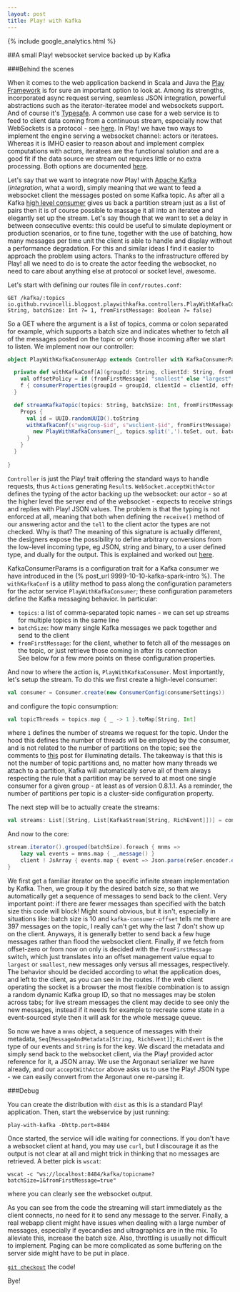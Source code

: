 ```yaml
---
layout: post
title: Play! with Kafka
---
```


{% include google_analytics.html %}

##A small Play! websocket service backed up by Kafka

###Behind the scenes

When it comes to the web application backend in Scala and Java the [Play Framework](https://www.playframework.com) is for sure an important option to look at. Among its strengths, incorporated async
request serving, seamless JSON integration, powerful abstractions such as the iterator-iteratee model and websockets support. And of course it's [Typesafe](https://typesafe.com). A common use case
for a web service is to feed to client data coming from a continuous stream, especially now that WebSockets is a protocol - see [here](https://www.websocket.org). In Play! we have two ways to
implement the engine serving a websocket channel: actors or iteratees. Whereas it is IMHO easier to reason about and implement complex computations with actors, iteratees are the functional solution
and are a good fit if the data source we stream out requires little or no extra processing. Both options are documented [here](https://www.playframework.com/documentation/2.4.x/ScalaWebSockets).

Let's say that we want to integrate now Play! with [Apache Kafka](http://kafka.apache.org) (*integration*, what a word), simply meaning that we want to feed a websocket client the messages posted on
some Kafka topic. As after all a Kafka [high level consumer](http://kafka.apache.org/documentation.html#highlevelconsumerapi) gives us back a partition stream just as a list of pairs then it is of
course possible to massage it all into an iteratee and elegantly set up the stream. Let's say though that we want to set a delay in between consecutive events: this could be useful to simulate
deployment or production scenarios, or to fine tune, together with the use of batching, how many messages per time unit the client is able to handle and display without a performance degradation. For
this and similar ideas I find it easier to approach the problem using actors. Thanks to the infrastructure offered by Play! all we need to do is to create the actor feeding the websocket, no need to
care about anything else at protocol or socket level, awesome.

Let's start with defining our routes file in `conf/routes.conf`:

```
GET /kafka/:topics         io.github.rvvincelli.blogpost.playwithkafka.controllers.PlayWithKafkaConsumerApp.streamKafkaTopic(topics: String, batchSize: Int ?= 1, fromFirstMessage: Boolean ?= false)
```

So a GET where the argument is a list of topics, comma or colon separated for example, which supports a batch size and indicates whether to fetch all of the messages posted on the topic or only those
incoming after we start to listen.
We implement now our controller:
```scala
object PlayWithKafkaConsumerApp extends Controller with KafkaConsumerParams {

  private def withKafkaConf[A](groupId: String, clientId: String, fromFirstMessage: Boolean)(f: Properties => A): A = {
    val offsetPolicy = if (fromFirstMessage) "smallest" else "largest"
    f { consumerProperties(groupId = groupId, clientId = clientId, offsetPolicy = offsetPolicy) }
  }

  def streamKafkaTopic(topics: String, batchSize: Int, fromFirstMessage: Boolean) = WebSocket.acceptWithActor[String, JsValue] { _ => out =>
    Props {
      val id = UUID.randomUUID().toString
      withKafkaConf(s"wsgroup-$id", s"wsclient-$id", fromFirstMessage) {
        new PlayWithKafkaConsumer(_, topics.split(',').toSet, out, batchSize)
      }
    }
  }
  
}
```

`Controller` is just the Play! trait offering the standard ways to handle requests, thus `Action`s generating `Result`s. `WebSocket.acceptWithActor` defines the typing of the actor backing up the
websocket: our actor - so at the higher level the server end of the websocket - expects to receive strings and replies with Play! JSON values. The problem is that the typing is not enforced at all,
meaning that both when defining the `receive()` method of our answering actor and the `tell` to the client actor the types are not checked. Why is that? The meaning of this signature is actually
different, the designers expose the possibility to define arbitrary conversions from the low-level incoming type, eg JSON, string and binary, to a user defined type, and dually for the output. This
is explained and worked out [here](https://www.playframework.com/documentation/2.3.x/ScalaWebSockets#Handling-different-types-of-messages).

KafkaConsumerParams is a configuration trait for a Kafka consumer we have
introduced in the {% post_url 9999-10-10-kafka-spark-intro %}. The `withKafkaConf` is a utility method to pass along the configuration parameters for the actor service `PlayWithKafkaConsumer`; these configuration
parameters define the Kafka messaging behavior. In particular:
* `topics`: a list of comma-separated topic names - we can set up streams for multiple topics in the same line
* `batchSize`: how many single Kafka messages we pack together and send to the client
* `fromFirstMessage`: for the client, whether to fetch all of the messages on the topic, or just retrieve those coming in after its connection  
See below for a few more points on these configuration properties.

And now to where the action is, `PlayWithKafkaConsumer`. Most importantly, let's setup the stream. To do this we first create a high-level consumer:
```scala
val consumer = Consumer.create(new ConsumerConfig(consumerSettings))
```
and configure the topic consumption:
```scala
val topicThreads = topics.map { _ -> 1 }.toMap[String, Int]
```
where `1` defines the number of streams we request for the topic. Under the hood this defines the number of threads will be employed by the consumer, and is not related to the number of partitions on
the topic; see the comments to [this](http://ingest.tips/2014/10/12/kafka-high-level-consumer-frequently-missing-pieces/) post for illuminating details. The takeaway is that this is not the number
of topic partitions and, no matter how many threads we attach to a partition, Kafka will automatically serve all of them always respecting the rule that a partition may be served to at most one single
consumer for a given group - at least as of version 0.8.1.1. As a reminder, the number of partitions per topic is a cluster-side configuration property.

The next step will be to actually create the streams:
```scala
val streams: List[(String, List[KafkaStream[String, RichEvent]])] = consumer.createMessageStreams[String, RichEvent](topicThreads, new StringDecoder(), new RichEventDeserializer()).toList
```




And now to the core:

```scala
stream.iterator().grouped(batchSize).foreach { mnms =>
    lazy val events = mnms.map { _.message() }
    client ! JsArray { events.map { event => Json.parse(reSer.encoder.encode(event).toString) } }
}
```

We first get a familiar iterator on the specific infinite stream implementation by Kafka. Then, we group it by the desired batch size, so that we automatically get a sequence of messages to send back
to the client. Very important point: if there are fewer messages than specified with the batch size this code will block! Might sound obvious, but it isn't, especially in situations like: batch size
is 10 and `kafka-consumer-offset` tells me there are 397 messages on the topic, I really can't get why the last 7 don't show up on the client. Anyways, it is generally better to send back a few huge
messages rather than flood the websocket client.
Finally, if we fetch from offset-zero or from now on only is decided with the `fromFirstMessage` switch, which just translates into an offset management value equal to `largest` or `smallest`,
new messages only versus all messages, respectively. The behavior should be decided according to what the application does, and left to the client, as you can see in the routes. If the web client
operating the socket is a browser the most flexible combination is to assign a random dynamic Kafka group ID, so that no messages may be stolen across tabs; for live stream messages the client may
decide to see only the new messages, instead if it needs for example to recreate some state in a event-sourced style then it will ask for the whole message queue.

So now we have a `mnms` object, a sequence of messages with their metadata, `Seq[MessageAndMetadata[String, RichEvent]]`; `RichEvent` is the type of our events and `String` is for the key. We discard
the metadata and simply send back to the websocket client, via the Play! provided actor reference for it, a JSON array. We use the Argonaut serializer we have already, and our `acceptWithActor` above
asks us to use the Play! JSON type - we can easily convert from the Argonaut one re-parsing it.

###Debug

You can create the distribution with `dist` as this is a standard Play! application. Then, start the webservice by just running:

`play-with-kafka -Dhttp.port=8484`

Once started, the service will idle waiting for connections. If you don't have a websocket client at hand, you may use `curl`, but I discourage it as the output is not clear at all and might trick in
thinking that no messages are retrieved. A better pick is `wscat`:

`wscat -c "ws://localhost:8484/kafka/topicname?batchSize=1&fromFirstMessage=true"`

where you can clearly see the websocket output.

As you can see from the code the streaming will start immediately as the client connects, no need for it to send any message to the server. Finally, a real webapp client might have issues when
dealing with a large number of messages, especially if eyecandies and ultragraphics are in the mix. To alleviate this, increase the batch size. Also, throttling is usually not difficult to implement.
Paging can be more complicated as some buffering on the server side might have to be put in place.

[`git checkout`](https://github.com/rvvincelli/playwithkafka) the code!

Bye!